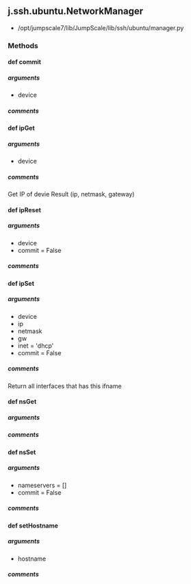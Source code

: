 ## j.ssh.ubuntu.NetworkManager

- /opt/jumpscale7/lib/JumpScale/lib/ssh/ubuntu/manager.py

### Methods

#### def commit 
##### arguments

- device

##### comments

#### def ipGet 
##### arguments

- device

##### comments

Get IP of devie
Result (ip, netmask, gateway)

#### def ipReset 
##### arguments

- device
- commit = False

##### comments

#### def ipSet 
##### arguments

- device
- ip
- netmask
- gw
- inet = 'dhcp'
- commit = False

##### comments

Return all interfaces that has this ifname

#### def nsGet 
##### arguments

##### comments

#### def nsSet 
##### arguments

- nameservers = []
- commit = False

##### comments

#### def setHostname 
##### arguments

- hostname

##### comments

